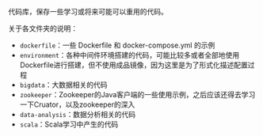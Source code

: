 代码库，保存一些学习或将来可能可以重用的代码。

关于各文件夹的说明：

- `dockerfile`：一些 Dockerfile 和 docker-compose.yml 的示例
- `environment`：各种中间件环境搭建的代码，可能比较多或者全部地使用 Dockerfile进行搭建，但不使用成品镜像，因为这里是为了形式化描述配置过程
- `bigdata`：大数据相关的代码
- `zookeeper`：Zookeeper的Java客户端的一些使用示例，之后应该还得去学习一下Cruator，以及zookeeper的深入
- `data-analysis`：数据分析相关的代码
- `scala`：Scala学习中产生的代码